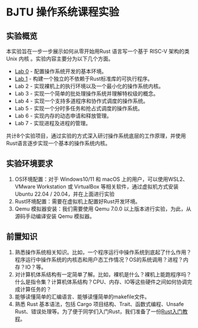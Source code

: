 # BJTU 操作系统课程实验

## 实验概览

本实验旨在一步一步展示如何从零开始用Rust 语言写一个基于 RISC-V 架构的类 Unix 内核 。实验内容主要分为以下几个方面。

- [Lab 0](docs/lab0.md) - 配置操作系统开发的基本环境。
- [Lab 1](docs/lab1.md) - 构建一个独立的不依赖于Rust标准库的可执行程序。
- Lab 2 - 实现裸机上的执行环境以及一个最小化的操作系统内核。
- Lab 3 - 实现一个简单的批处理操作系统并理解特权级的概念。
- Lab 4 - 实现一个支持多道程序和协作式调度的操作系统。
- Lab 5 - 实现一个分时多任务和抢占式调度的操作系统。
- Lab 6 - 实现内存的动态申请和释放管理。
- Lab 7 - 实现进程及进程的管理。

共计8个实验项目，通过实验的方式深入研讨操作系统底层的工作原理，并使用Rust语言逐步实现一个基本的操作系统内核。

## 实验环境要求

1. OS环境配置：对于 Windows10/11 和 macOS 上的用户，可以使用WSL2、VMware Workstation 或 VirtualBox 等相关软件，通过虚拟机方式安装 Ubuntu 22.04 / 20.04，并在上面进行实验
2. Rust环境配置：需要在虚拟机上配置好Rust开发环境。
3. Qemu 模拟器安装：我们需要使用 Qemu 7.0.0 以上版本进行实验，为此，从源码手动编译安装 Qemu 模拟器。

## 前置知识

1. 熟悉操作系统相关知识。比如，一个程序运行中操作系统到底起了什么作用？程序运行中操作系统的内核态和用户态工作情况？OS的系统调用？进程？内存？IO？等。
2. 对计算机体系结构有一定简单了解。比如，裸机是什么？裸机上能跑程序吗？什么是指令集？计算机体系结构？CPU、内存、IO等这些硬件之间如何协调完成计算任务的？
3. 能够读懂简单的汇编语言、能够读懂简单的makefile文件。
4. 熟悉 Rust 基本语法，包括 Cargo 项目结构、Trait、函数式编程、Unsafe Rust、错误处理等。为了便于同学们入门Rust，我们准备了一份[Rust入门教程](docs/rust-tutorial.md)。
